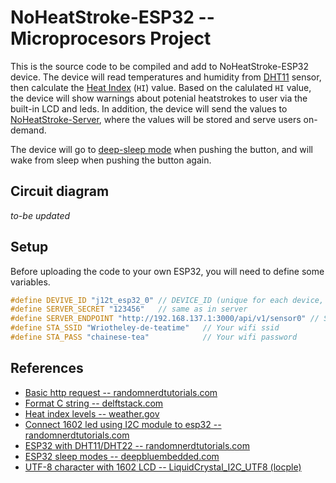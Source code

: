 # NoHeatStroke-ESP32 -- Microprocesors Project

This is the source code to be compiled and add to NoHeatStroke-ESP32 device. The device will read temperatures and humidity from [DHT11](https://components101.com/sensors/dht11-temperature-sensor) sensor, then calculate the [Heat Index](https://www.weather.gov/arx/heat_index) (`HI`) value. Based on the calulated `HI` value, the device will show warnings about potenial heatstrokes to user via the built-in LCD and leds. In addition, the device will send the values to [NoHeatStroke-Server](https://github.com/jerapiblaze/NoHeatStroke-Server), where the values will be stored and serve users on-demand.

The device will go to [deep-sleep mode](https://docs.espressif.com/projects/esp-idf/en/latest/esp32/api-reference/system/sleep_modes.html) when pushing the button, and will wake from sleep when pushing the button again.

## Circuit diagram

*to-be updated*

## Setup

Before uploading the code to your own ESP32, you will need to define some variables.

```cpp
#define DEVIVE_ID "j12t_esp32_0" // DEVICE_ID (unique for each device, max 16)
#define SERVER_SECRET "123456"   // same as in server
#define SERVER_ENDPOINT "http://192.168.137.1:3000/api/v1/sensor0" // SERVER API ENDPOINT
#define STA_SSID "Wriotheley-de-teatime"   // Your wifi ssid
#define STA_PASS "chainese-tea"            // Your wifi password
```

## References

- [Basic http request -- randomnerdtutorials.com](https://randomnerdtutorials.com/esp32-http-get-post-arduino/)
- [Format C string -- delftstack.com](https://www.delftstack.com/howto/c/c-string-formatting/)
- [Heat index levels -- weather.gov](https://www.weather.gov/arx/heat_index)
- [Connect 1602 led using I2C module to esp32 -- randomnerdtutorials.com](https://randomnerdtutorials.com/esp32-esp8266-i2c-lcd-arduino-ide/)
- [ESP32 with DHT11/DHT22 -- randomnerdtutorials.com](https://randomnerdtutorials.com/esp32-dht11-dht22-temperature-humidity-sensor-arduino-ide/)
- [ESP32 sleep modes -- deepbluembedded.com](https://deepbluembedded.com/esp32-sleep-modes-power-consumption/)
- [UTF-8 character with 1602 LCD -- LiquidCrystal_I2C_UTF8 (locple)](https://github.com/locple/LiquidCrystal_I2C_UTF8)